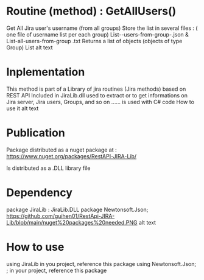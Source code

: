 
# Routine (method) : GetAllUsers()
Get All Jira user's username (from all groups)
Store the list in several files : ( one file of username list per each group) List--users-from-group-.json & List-all-users-from-group .txt
Returns a list of objects (objects of type Group) List
alt text

# Inplementation
This method is part of a Library of jira routines (Jira methods) based on REST API
Included in JiraLib.dll
used to extract or to get informations on Jira server, Jira users, Groups, and so on ......
is used with C# code
How to use it
alt text

# Publication
Package distributed as a nuget package at : https://www.nuget.org/packages/RestAPI-JIRA-Lib/

Is distributed as a .DLL library file

# Dependency
package JiraLib : JiraLib.DLL
package Newtonsoft.Json;
https://github.com/guihen01/RestApi-JIRA-Lib/blob/main/nuget%20packages%20needed.PNG alt text

# How to use
using JiraLib in you project, reference this package
using Newtonsoft.Json; ; in your project, reference this package